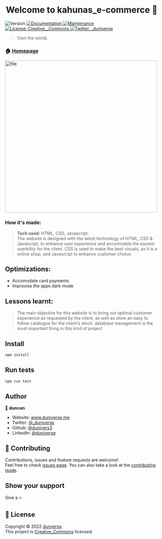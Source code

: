 <h1 align="center">Welcome to kahunas_e-commerce 👋</h1>
<p>
  <img alt="Version" src="https://img.shields.io/badge/version-0.0.1-blue.svg?cacheSeconds=2592000" />
  <a href="https://github.com/dunivers3/kahuna-eCommerce#readme" target="_blank">
    <img alt="Documentation" src="https://img.shields.io/badge/documentation-yes-brightgreen.svg" />
  </a>
  <a href="https://github.com/dunivers3/kahuna-eCommerce/graphs/commit-activity" target="_blank">
    <img alt="Maintenance" src="https://img.shields.io/badge/Maintained%3F-yes-green.svg" />
  </a>
  <a href="https://github.com/dunivers3/kahuna-eCommerce/blob/master/LICENSE" target="_blank">
    <img alt="License: Creative__Commons" src="https://img.shields.io/github/license/dunivers3/kahunas_e-commerce" />
  </a>
  <a href="https://twitter.com/_duniverse" target="_blank">
    <img alt="Twitter: _duniverse" src="https://img.shields.io/twitter/follow/_duniverse.svg?style=social" />
  </a>
</p>

> Own the world.

### 🏠 [Homepage](https://github.com/dunivers3/kahuna-eCommerce#readme)

<img src="https://images.unsplash.com/photo-1472851294608-062f824d29cc?ixlib=rb-1.2.1&ixid=MnwxMjA3fDB8MHxwaG90by1wYWdlfHx8fGVufDB8fHx8&auto=format&fit=crop&w=1170&q=80" style="width: auto; height: 500px" alt ="file">

### How it's made:

> <strong>Tech used: </strong> HTML, CSS, Javascript. </br>
> The website is designed with the latest technology of HTML, CSS & Javascript, to enhance user experience and accomodate the easiest userbility for the client. CSS is used to make the best visuals, as it is a online shop, and Javascript to enhance customer choice.

## Optimizations:

-   Accomodate card payments
-   Improvise the apps dark mode

## Lessons learnt:

> The main objective for this website is to bring out optimal customer experience as requested by the client, as well as store an easy to follow catalogue for the client's stock.
> database management is the most important thing in this kind of project

## Install

```sh
npm install
```

## Run tests

```sh
npm run test
```

## Author

👤 **duncan**

-   Website: www.duniverse.me
-   Twitter: [@\_duniverse](https://twitter.com/_duniverse)
-   Github: [@dunivers3](https://github.com/dunivers3)
-   LinkedIn: [@duniverse](https://linkedin.com/in/duniverse)

## 🤝 Contributing

Contributions, issues and feature requests are welcome!<br />Feel free to check [issues page](https://github.com/dunivers3/kahuna-eCommerce/issues). You can also take a look at the [contributing guide](https://github.com/dunivers3/kahuna-eCommerce/blob/master/CONTRIBUTING.md).

## Show your support

Give a ⭐️

## 📝 License

Copyright © 2022 [dunverse](https://github.com/dunivers3).<br />
This project is [Creative_Commons](https://github.com/dunivers3/kahuna-eCommerce/blob/master/LICENSE) licensed.
